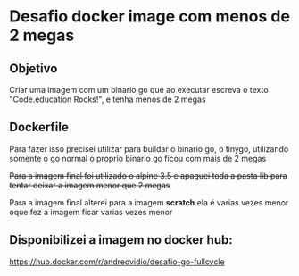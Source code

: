 # Desafio docker image com menos de 2 megas

## **Objetivo**
Criar uma imagem com um binario go que ao executar escreva o texto "Code.education Rocks!", e tenha menos de 2 megas

## **Dockerfile**
Para fazer isso precisei utilizar para buildar o binario go, o tinygo, utilizando somente o go normal o proprio binario go ficou com mais de 2 megas

~~Para a imagem final foi utilizado o alpine 3.5 e apaguei toda a pasta lib para tentar deixar a imagem menor que 2 megas~~

Para a imagem final alterei para a imagem **scratch** ela é varias vezes menor oque fez a imagem ficar varias vezes menor

## **Disponibilizei a imagem no docker hub:**

https://hub.docker.com/r/andreovidio/desafio-go-fullcycle
